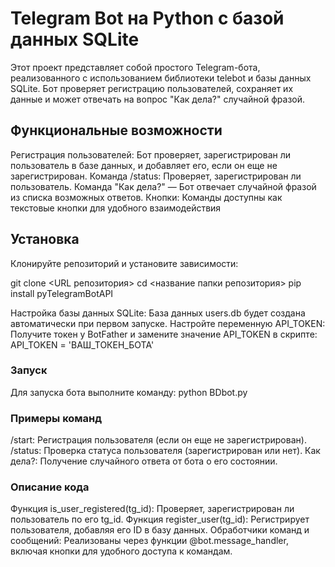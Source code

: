 # Telegram Bot на Python с базой данных SQLite

Этот проект представляет собой простого Telegram-бота, реализованного с использованием библиотеки telebot и базы данных SQLite. Бот проверяет регистрацию пользователей, сохраняет их данные и может отвечать на вопрос "Как дела?" случайной фразой.

## Функциональные возможности
  Регистрация пользователей: Бот проверяет, зарегистрирован ли пользователь в базе данных, и добавляет его, если он еще не зарегистрирован.
  Команда /status: Проверяет, зарегистрирован ли пользователь.
  Команда "Как дела?" — Бот отвечает случайной фразой из списка возможных ответов.
  Кнопки: Команды доступны как текстовые кнопки для удобного взаимодействия

## Установка
Клонируйте репозиторий и установите зависимости:

  git clone <URL репозитория>
  cd <название папки репозитория>
  pip install pyTelegramBotAPI

Настройка базы данных SQLite: База данных users.db будет создана автоматически при первом запуске.
Настройте переменную API_TOKEN: Получите токен у BotFather и замените значение API_TOKEN в скрипте: 
  API_TOKEN = 'ВАШ_ТОКЕН_БОТА'

### Запуск
Для запуска бота выполните команду:
  python BDbot.py

### Примеры команд
/start: Регистрация пользователя (если он еще не зарегистрирован).
/status: Проверка статуса пользователя (зарегистрирован или нет).
Как дела?: Получение случайного ответа от бота о его состоянии.

### Описание кода
Функция is_user_registered(tg_id): Проверяет, зарегистрирован ли пользователь по его tg_id.
Функция register_user(tg_id): Регистрирует пользователя, добавляя его ID в базу данных.
Обработчики команд и сообщений: Реализованы через функции @bot.message_handler, включая кнопки для удобного доступа к командам.
